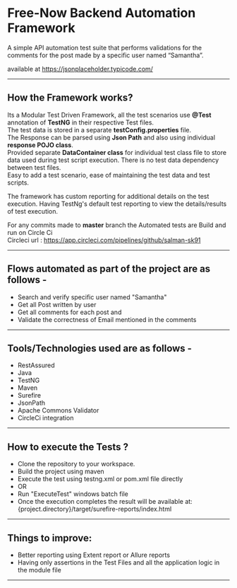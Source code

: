 # Free-Now Backend Automation Framework

A simple API automation test suite that performs validations for the comments for the post made by a
specific user named “Samantha”.

available at https://jsonplaceholder.typicode.com/


****************************************************************************

## How the Framework works?

Its a Modular Test Driven Framework, all the test scenarios use **@Test** annotation of **TestNG** in their respective Test files.<br>
The test data is stored in a separate **testConfig.properties** file.<br>
The Response can be parsed using **Json Path** and also using individual **response POJO class**.<br> 
Provided separate **DataContainer class** for individual test class file to store data used during test script execution. There is no test data dependency between test files.<br>
Easy to add a test scenario, ease of maintaining the test data and test scripts.

The framework has custom reporting for additional details on the test execution.
Having TestNg's default test reporting to view the details/results of test execution.

For any commits made to **master** branch the Automated tests are Build and run on Circle Ci <br>
Circleci url : https://app.circleci.com/pipelines/github/salman-sk91

****************************************************************************

## Flows automated as part of the project are as follows -

* Search and verify specific user named "Samantha"
* Get all Post written by user 
* Get all comments for each post and 
* Validate the correctness of Email mentioned in the comments

****************************************************************************

## Tools/Technologies used are as follows -

* RestAssured
* Java
* TestNG
* Maven
* Surefire
* JsonPath
* Apache Commons Validator
* CircleCi integration

****************************************************************************

## How to execute the Tests ?

* Clone the repository to your workspace.
* Build the project using maven
* Execute the test using testng.xml or pom.xml file directly
* OR
* Run "ExecuteTest" windows batch file
* Once the execution completes the result will be available at: {project.directory}/target/surefire-reports/index.html

****************************************************************************

## Things to improve:
* Better reporting using Extent report or Allure reports
* Having only assertions in the Test Files and all the application logic in the module file

****************************************************************************
